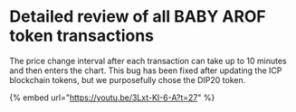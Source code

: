 # Detailed review of all BABY AROF token transactions

The price change interval after each transaction can take up to 10 minutes and then enters the chart. This bug has been fixed after updating the ICP blockchain tokens, but we purposefully chose the DIP20 token.

{% embed url="https://youtu.be/3Lxt-KI-6-A?t=27" %}
